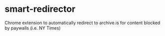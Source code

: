 # smart-redirector
Chrome extension to automatically redirect to archive.is for content blocked by paywalls (i.e. NY Times)
